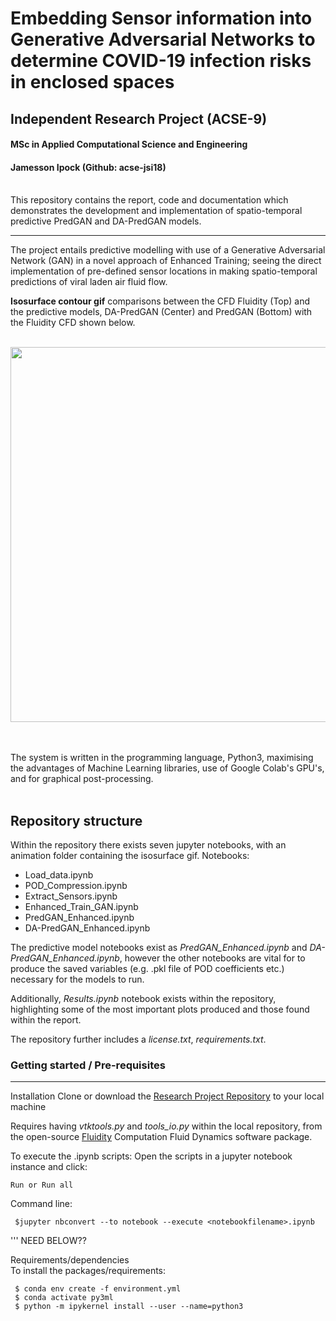 Embedding Sensor information into Generative Adversarial Networks to determine COVID-19 infection risks in enclosed spaces
=======================

## Independent Research Project (ACSE-9) </br>
#### MSc in Applied Computational Science and Engineering 
#### Jamesson Ipock (Github: acse-jsi18)
</br>
This repository contains the report, code and documentation which demonstrates the development and implementation of spatio-temporal predictive PredGAN and DA-PredGAN models. 

------------------------

The project entails predictive modelling with use of a Generative Adversarial Network (GAN) in a novel approach of Enhanced Training; seeing the direct implementation of pre-defined sensor locations in making spatio-temporal predictions of viral laden air fluid flow. 
</br> 

**Isosurface contour gif** comparisons between the CFD Fluidity (Top) and the predictive models, DA-PredGAN (Center) and PredGAN (Bottom) with the Fluidity CFD shown below. 

&nbsp;&nbsp;&nbsp;&nbsp;&nbsp;&nbsp;&nbsp;&nbsp;&nbsp;&nbsp;&nbsp;&nbsp;&nbsp;&nbsp;&nbsp;&nbsp;&nbsp;&nbsp;&nbsp;&nbsp;&nbsp;&nbsp;&nbsp;&nbsp;<a href="#"><img src="https://github.com/acse-2020/acse2020-acse9-finalreport-acse-jsi18/blob/master/animations/animation.gif" width="600"></a>&nbsp;&nbsp;&nbsp;

</br>
The system is written in the programming language, Python3, maximising the advantages of Machine Learning libraries, use of Google Colab's GPU's, and for graphical post-processing.
</br></br>

Repository structure
--------------------------
Within the repository there exists seven jupyter notebooks, with an animation folder containing the isosurface gif.
Notebooks:
* Load_data.ipynb
* POD_Compression.ipynb
* Extract_Sensors.ipynb
* Enhanced_Train_GAN.ipynb
* PredGAN_Enhanced.ipynb
* DA-PredGAN_Enhanced.ipynb

The predictive model notebooks exist as *PredGAN_Enhanced.ipynb* and *DA-PredGAN_Enhanced.ipynb*, however the other notebooks are vital for to produce the saved variables (e.g. .pkl file of POD coefficients etc.) necessary for the models to run.

Additionally, *Results.ipynb* notebook exists within the repository, highlighting some of the most important plots produced and those found within the report.

The repository further includes a *license.txt*, *requirements.txt*. 

### Getting started / Pre-requisites
----------------------------------
Installation
Clone or download the [Research Project Repository](https://github.com/acse-2020/acse2020-acse9-finalreport-acse-jsi18.git) to your local machine

Requires having *vtktools.py* and *tools_io.py* within the local repository, from the open-source [Fluidity](https://github.com/FluidityProject/fluidity) Computation Fluid Dynamics software package. 

To execute the .ipynb scripts:
Open the scripts in a jupyter notebook instance and click:
    
    Run or Run all
Command line:
     
     $jupyter nbconvert --to notebook --execute <notebookfilename>.ipynb

''' NEED BELOW??

Requirements/dependencies</br>
To install the packages/requirements:

     $ conda env create -f environment.yml 
     $ conda activate py3ml
     $ python -m ipykernel install --user --name=python3

